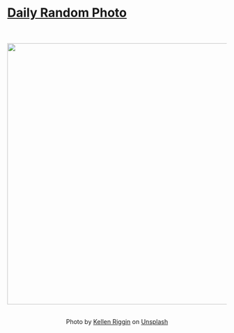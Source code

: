 # [Daily Random Photo](https://www.dailyrandomphoto.com/)

<div align="center">
  <br>
  <br>
  <a href="https://www.dailyrandomphoto.com/p/2023/2023-10-06/"><img src="https://images.unsplash.com/photo-1695780423226-8d915692f08e?crop=entropy&cs=tinysrgb&fit=max&fm=jpg&ixid=M3w3NzUwOHwwfDF8cmFuZG9tfHx8fHx8fHx8MTY5NjU1MjEwOHw&ixlib=rb-4.0.3&q=80&w=1080" width="600px"></a>
  <br>
  <br>
  <p class="has-text-grey">Photo by <a href="https://unsplash.com/@kalaniparker?utm_source=Daily%20Random%20Photo&amp;utm_medium=referral" target="_blank" rel="noopener noreferrer">Kellen Riggin</a> on <a href="https://unsplash.com/photos/a-view-of-a-body-of-water-at-sunset-4xDeAZTob7k?utm_source=Daily%20Random%20Photo&amp;utm_medium=referral" target="_blank" rel="noopener noreferrer">Unsplash</a></p>
</div>
